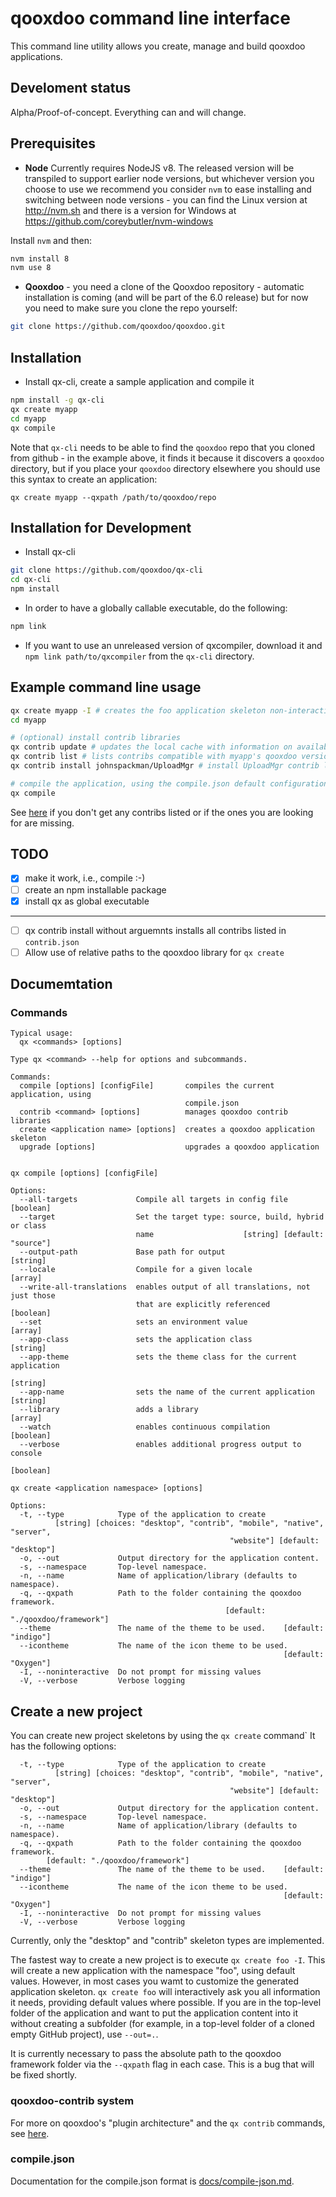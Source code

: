 # qooxdoo command line interface

This command line utility allows you create, manage and build qooxdoo applications.

## Develoment status
Alpha/Proof-of-concept. Everything can and will change.

## Prerequisites
- **Node** Currently requires NodeJS v8. The released version will be transpiled to support earlier node versions, but whichever
version you choose to use we recommend you consider `nvm` to ease installing and switching between node versions - you
can find the Linux version at http://nvm.sh and there is a version for Windows at 
https://github.com/coreybutler/nvm-windows

Install `nvm` and then:

```bash
nvm install 8
nvm use 8
```

- **Qooxdoo** - you need a clone of the Qooxdoo repository - automatic installation is coming (and will be part of the
6.0 release) but for now you need to make sure you clone the repo yourself:

```bash
git clone https://github.com/qooxdoo/qooxdoo.git
```

## Installation
- Install qx-cli, create a sample application and compile it
```bash
npm install -g qx-cli
qx create myapp
cd myapp
qx compile
```

Note that `qx-cli` needs to be able to find the `qooxdoo` repo that you cloned from github - in the example above,
it finds it because it discovers a `qooxdoo` directory, but if you place your `qooxdoo` directory elsewhere you
should use this syntax to create an application:
```
qx create myapp --qxpath /path/to/qooxdoo/repo
```

## Installation for Development
- Install qx-cli 
```bash
git clone https://github.com/qooxdoo/qx-cli
cd qx-cli
npm install
```

- In order to have a globally callable executable, do the following:
```bash
npm link
```

- If you want to use an unreleased version of qxcompiler, download it and 
  `npm link path/to/qxcompiler` from the `qx-cli` directory.


## Example command line usage
```bash
qx create myapp -I # creates the foo application skeleton non-interactively
cd myapp

# (optional) install contrib libraries
qx contrib update # updates the local cache with information on available contribs 
qx contrib list # lists contribs compatible with myapp's qooxdoo version, determine installation candidate
qx contrib install johnspackman/UploadMgr # install UploadMgr contrib library 

# compile the application, using the compile.json default configuration values 
qx compile
```

See [here](dpcs/contrib.md) if you don't get any contribs listed or if the ones you are looking for 
are missing.

## TODO
- [x] make it work, i.e., compile :-) 
- [ ] create an npm installable package
- [x] install qx as global executable
----
- [ ] qx contrib install without arguemnts installs all contribs listed in `contrib.json`
- [ ] Allow use of relative paths to the qooxdoo library for `qx create`

## Documemtation

### Commands

```
Typical usage:
  qx <commands> [options]

Type qx <command> --help for options and subcommands.

Commands:
  compile [options] [configFile]       compiles the current application, using
                                       compile.json
  contrib <command> [options]          manages qooxdoo contrib libraries
  create <application name> [options]  creates a qooxdoo application skeleton
  upgrade [options]                    upgrades a qooxdoo application


qx compile [options] [configFile]

Options:
  --all-targets             Compile all targets in config file         [boolean]
  --target                  Set the target type: source, build, hybrid or class
                            name                    [string] [default: "source"]
  --output-path             Base path for output                        [string]
  --locale                  Compile for a given locale                   [array]
  --write-all-translations  enables output of all translations, not just those
                            that are explicitly referenced             [boolean]
  --set                     sets an environment value                    [array]
  --app-class               sets the application class                  [string]
  --app-theme               sets the theme class for the current application
                                                                        [string]
  --app-name                sets the name of the current application    [string]
  --library                 adds a library                               [array]
  --watch                   enables continuous compilation             [boolean]
  --verbose                 enables additional progress output to console
                                                                       [boolean]

qx create <application namespace> [options]

Options:
  -t, --type            Type of the application to create
          [string] [choices: "desktop", "contrib", "mobile", "native", "server",
                                                 "website"] [default: "desktop"]
  -o, --out             Output directory for the application content.
  -s, --namespace       Top-level namespace.
  -n, --name            Name of application/library (defaults to namespace).
  -q, --qxpath          Path to the folder containing the qooxdoo framework.
                                                [default: "./qooxdoo/framework"]
  --theme               The name of the theme to be used.    [default: "indigo"]
  --icontheme           The name of the icon theme to be used.
                                                             [default: "Oxygen"]
  -I, --noninteractive  Do not prompt for missing values
  -V, --verbose         Verbose logging
```

## Create a new project

You can create new project skeletons by using the `qx create` command` It has the following options:
```
  -t, --type            Type of the application to create
          [string] [choices: "desktop", "contrib", "mobile", "native", "server",
                                                 "website"] [default: "desktop"]
  -o, --out             Output directory for the application content.
  -s, --namespace       Top-level namespace.
  -n, --name            Name of application/library (defaults to namespace).
  -q, --qxpath          Path to the folder containing the qooxdoo framework.
        [default: "./qooxdoo/framework"]
  --theme               The name of the theme to be used.    [default: "indigo"]
  --icontheme           The name of the icon theme to be used.
                                                             [default: "Oxygen"]
  -I, --noninteractive  Do not prompt for missing values
  -V, --verbose         Verbose logging
```

Currently, only the "desktop" and "contrib" skeleton types are implemented. 

The fastest way to create a new project is to execute `qx create foo -I`. This will create a new application with the namespace "foo", using default values. However, in most cases you wamt to customize the generated application skeleton. `qx create foo` will interactively ask you all information it needs, providing default values where possible. If you are in the top-level folder of the application and want to put the application content into it without creating a subfolder (for example, in a top-level folder of a cloned empty GitHub project), use `--out=.`. 

It is currently necessary to pass the absolute path to 
the qooxdoo framework folder via the `--qxpath` flag in each case. This is a bug that will be fixed shortly. 

### qooxdoo-contrib system

For more on qooxdoo's "plugin architecture" and the `qx contrib` commands, see [here](docs/contrib.md).

### compile.json
Documentation for the compile.json format is [docs/compile-json.md](docs/compile-json.md).

